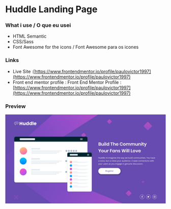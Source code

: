 # Huddle Landing Page
### What i use / O que eu usei
 - HTML Semantic
 - CSS/Sass
 - Font Awesome for the icons / Font Awesome para os icones

### Links
 - Live Site :[https://www.frontendmentor.io/profile/paulovictor1997](https://www.frontendmentor.io/profile/paulovictor1997) 
 - Front end mentor profile : Front End Mentor Profile : [https://www.frontendmentor.io/profile/paulovictor1997](https://www.frontendmentor.io/profile/paulovictor1997) 

### Preview
 ![assets/images/preview.jpg](./assets/images/Preview.jpg)
